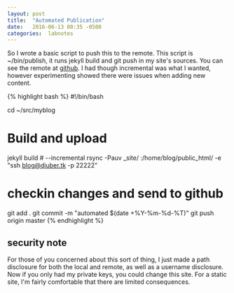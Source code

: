 ```yaml
---
layout: post
title:  "Automated Publication"
date:   2016-06-13 00:35 -0500
categories:  labnotes 
---
```


So I wrote a basic script to push this to the remote. This script is ~/bin/publish, it runs jekyll build and git push in my site's sources. You can see the remote at [github](https://github.com/djuber/myblog/). I had though incremental was what I wanted, however experimenting showed there were issues when adding new content. 

{% highlight bash %}
#!/bin/bash

cd ~/src/myblog

# Build and upload
jekyll build # --incremental
rsync -Pauv _site/ :/home/blog/public_html/ -e "ssh blog@djuber.tk -p 22222"

# checkin changes and send to github
git add .
git commit -m "automated $(date +%Y-%m-%d-%T)"
git push origin master
{% endhighlight %}

## security note
For those of you concerned about this sort of thing, I just made a path disclosure for
both the local and remote, as well as a username disclosure. Now if you only had
my private keys, you could change this site. For a static site, I'm fairly comfortable that
there are limited consequences.
